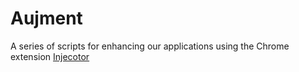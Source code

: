 # Aujment

A series of scripts for enhancing our applications using the Chrome extension [Injecotor](https://neocotic.com/injector/)